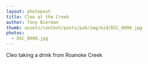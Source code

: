 ```yaml
---
layout: photopost
title: Cleo at the Creek
author: Tony Bierman
thumb: assets/content/posts/pub/img/mid/DSC_0090.jpg
photos:
  - DSC_0090.jpg
---
```

Cleo taking a drink from Roanoke Creek